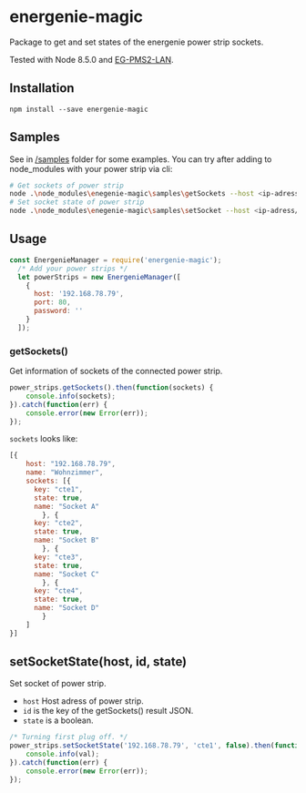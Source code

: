 # energenie-magic
Package to get and set states of the energenie power strip sockets.

Tested with Node 8.5.0 and [EG-PMS2-LAN](https://energenie.com/item.aspx?id=7416).

## Installation
``` 
npm install --save energenie-magic 
```

## Samples
See in [/samples](/samples) folder for some examples. You can try after adding to node_modules with your power strip via cli:

```bash
# Get sockets of power strip
node .\node_modules\enegenie-magic\samples\getSockets --host <ip-adress/hostname> [--port <default: 80> --password <default: ''>]
# Set socket state of power strip 
node .\node_modules\enegenie-magic\samples\setSocket --host <ip-adress/hostname> --id <id> [--port <default: 80> --password <default: ''> --state <default: true>]
```

## Usage

```javascript
const EnergenieManager = require('energenie-magic');
  /* Add your power strips */
  let powerStrips = new EnergenieManager([
    {
      host: '192.168.78.79',
      port: 80,
      password: ''
    }
  ]);
```
### getSockets()
Get information of sockets of the connected power strip.

```javascript
power_strips.getSockets().then(function(sockets) {
    console.info(sockets);
}).catch(function(err) {
    console.error(new Error(err)); 
});
```
`sockets` looks like:
```javascript
[{
	host: "192.168.78.79",
	name: "Wohnzimmer",
	sockets: [{
      key: "cte1",
      state: true,
      name: "Socket A"
		}, {
      key: "cte2",
      state: true,
      name: "Socket B"
		}, {
      key: "cte3",
      state: true,
      name: "Socket C"
		}, {
      key: "cte4",
      state: true,
      name: "Socket D"
		}
	]
}]
```

## setSocketState(host, id, state)
Set socket of power strip. 
+ `host` Host adress of power strip.
+ `id` is the key of the getSockets() result JSON.
+ `state` is a boolean. 

```javascript
/* Turning first plug off. */
power_strips.setSocketState('192.168.78.79', 'cte1', false).then(function(val) {
    console.info(val);
}).catch(function(err) {
    console.error(new Error(err));
});
```